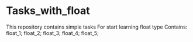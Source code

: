 # Tasks_with_float
This repository contains simple tasks 
For start learning float type
Contains:
float_1;
float_2;
float_3;
float_4;
float_5;
